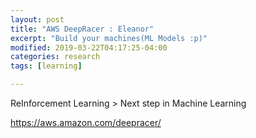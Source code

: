 ```yaml
---
layout: post
title: "AWS DeepRacer : Eleanor"
excerpt: "Build your machines(ML Models :p)"
modified: 2019-03-22T04:17:25-04:00
categories: research
tags: [learning]

---
```


ReInforcement Learning > Next step in Machine Learning

https://aws.amazon.com/deepracer/
